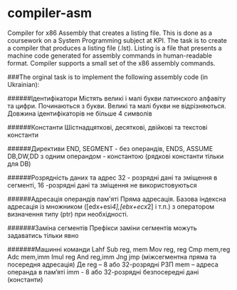 # compiler-asm
Compiler for x86 Assembly that creates a listing file.
This is done as a coursework on a System Programming subject at KPI. 
The task is to create a compiler that produces a listing file (.lst). 
Listing is a file that presents a machine code generated for assembly commands in human-readable format.
Compiler supports a small set of the x86 assembly commands.

###The orginal task is to implement the following assembly code (in Ukrainian):

######Ідентифікатори
Містять великі і малі букви латинского алфавіту та цифри. Починаються з букви. 
Великі та малі букви не відрізняються. Довжина ідентифікаторів не більше 4 символів

######Константи
Шістнадцяткові, десяткові, двійкові та текстові константи

######Директиви
END, SEGMENT - без операндів, ENDS, ASSUME
DB,DW,DD з одним операндом - константою (рядкові константи тільки для DB)

######Розрядність даних та адрес
32 - розрядні дані та зміщення в сегменті, 16 -розрядні дані та зміщення не використовуються

######Адресація операндів пам'яті
Пряма адресація.
Базова індексна адресація із множником ([edx+esi*4],[ebx+ecx*2] і т.п.) з оператором визначення типу (ptr) при необхідності.

#######Заміна сегментів
Префікси заміни сегментів можуть задаватись тільки явно

#######Машинні команди
Lahf
Sub reg, mem
Mov reg, reg
Cmp mem,reg
Adc mem,imm
Imul reg
And reg,imm
Jng
jmp (міжсегментна пряма та посередня адресація)
Де reg – 8 або 32-розрядні РЗП
mem – адреса операнда в пам’яті
imm - 8 або 32-розрядні безпосередні дані (константи)

